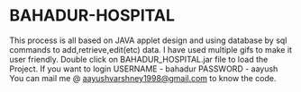 # BAHADUR-HOSPITAL
This process is all based on JAVA applet design and using database by sql commands to add,retrieve,edit(etc) data.
I have used multiple gifs to make it user friendly.
Double click on BAHADUR_HOSPITAL.jar file to load the Project.
If you want to login 
USERNAME - bahadur
PASSWORD - aayush
You can mail me @ aayushvarshney1998@gmail.com to know the code.
